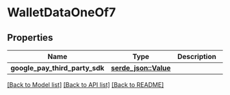 # WalletDataOneOf7

## Properties

Name | Type | Description | Notes
------------ | ------------- | ------------- | -------------
**google_pay_third_party_sdk** | [**serde_json::Value**](.md) |  | 

[[Back to Model list]](../README.md#documentation-for-models) [[Back to API list]](../README.md#documentation-for-api-endpoints) [[Back to README]](../README.md)



